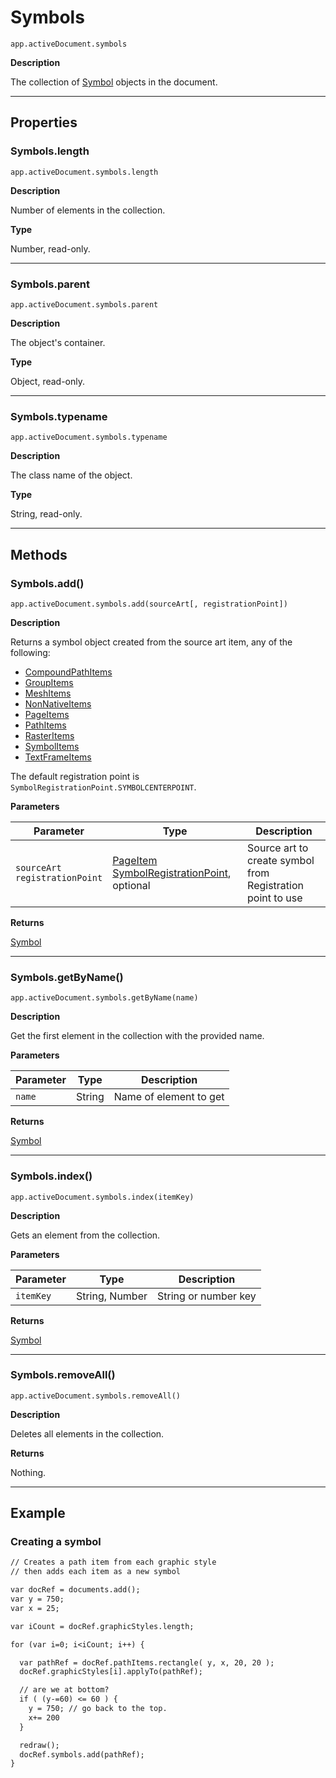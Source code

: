 # Symbols

`app.activeDocument.symbols`

**Description**

The collection of [Symbol](./Symbol.md) objects in the document.

---

## Properties

### Symbols.length

`app.activeDocument.symbols.length`

**Description**

Number of elements in the collection.

**Type**

Number, read-only.

---

### Symbols.parent

`app.activeDocument.symbols.parent`

**Description**

The object's container.

**Type**

Object, read-only.

---

### Symbols.typename

`app.activeDocument.symbols.typename`

**Description**

The class name of the object.

**Type**

String, read-only.

---

## Methods

### Symbols.add()

`app.activeDocument.symbols.add(sourceArt[, registrationPoint])`

**Description**

Returns a symbol object created from the source art item, any of the following:

- [CompoundPathItems](./CompoundPathItems.md)
- [GroupItems](./GroupItems.md)
- [MeshItems](./MeshItems.md)
- [NonNativeItems](./NonNativeItems.md)
- [PageItems](./PageItems.md)
- [PathItems](./PathItems.md)
- [RasterItems](./RasterItems.md)
- [SymbolItems](./SymbolItems.md)
- [TextFrameItems](./TextFrameItems.md)

The default registration point is `SymbolRegistrationPoint.SYMBOLCENTERPOINT`.

**Parameters**

| Parameter                           | Type                                                                                                                                                           | Description                                                    |
|-------------------------------------|----------------------------------------------------------------------------------------------------------------------------------------------------------------|----------------------------------------------------------------|
| `sourceArt`<br/>`registrationPoint` | [PageItem](./PageItem.md)<br/>[SymbolRegistrationPoint](scripting-constants.md#jsobjref-scripting-constants-symbolregistrationpoint), optional | Source art to create symbol from<br/>Registration point to use |

**Returns**

[Symbol](./Symbol.md)

---

### Symbols.getByName()

`app.activeDocument.symbols.getByName(name)`

**Description**

Get the first element in the collection with the provided name.

**Parameters**

| Parameter   | Type   | Description            |
|-------------|--------|------------------------|
| `name`      | String | Name of element to get |

**Returns**

[Symbol](./Symbol.md)

---

### Symbols.index()

`app.activeDocument.symbols.index(itemKey)`

**Description**

Gets an element from the collection.

**Parameters**

| Parameter   | Type           | Description          |
|-------------|----------------|----------------------|
| `itemKey`   | String, Number | String or number key |

**Returns**

[Symbol](./Symbol.md)

---

### Symbols.removeAll()

`app.activeDocument.symbols.removeAll()`

**Description**

Deletes all elements in the collection.

**Returns**

Nothing.

---

## Example

### Creating a symbol

```default
// Creates a path item from each graphic style
// then adds each item as a new symbol

var docRef = documents.add();
var y = 750;
var x = 25;

var iCount = docRef.graphicStyles.length;

for (var i=0; i<iCount; i++) {

  var pathRef = docRef.pathItems.rectangle( y, x, 20, 20 );
  docRef.graphicStyles[i].applyTo(pathRef);

  // are we at bottom?
  if ( (y-=60) <= 60 ) {
    y = 750; // go back to the top.
    x+= 200
  }

  redraw();
  docRef.symbols.add(pathRef);
}
```
